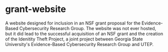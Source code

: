 # grant-website
A website designed for inclusion in an NSF grant proposal for the Evidence-Based Cybersecurity Research Group. The website was not ever hosted, but it did lead to the successful acquisition of an NSF grant and the creation of the Idenitity Theft Project, a joint project between Georgia State University's Evidence-Based Cybersecurity Research Group and UTEP. 

